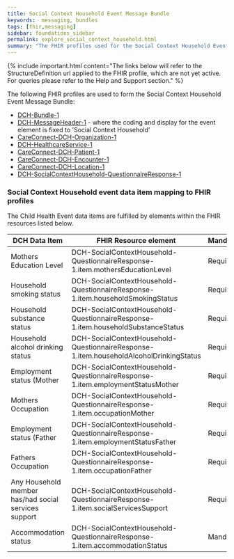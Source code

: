 ```yaml
---
title: Social Context Household Event Message Bundle
keywords:  messaging, bundles
tags: [fhir,messaging]
sidebar: foundations_sidebar
permalink: explore_social_context_household.html
summary: "The FHIR profiles used for the Social Context Household Event Message Bundle"
---
```


{% include important.html content="The links below will refer to the StructureDefinition url applied to the FHIR profile, which are not yet active. For queries please refer to the Help and Support section." %} 

The following FHIR profiles are used to form the Social Context Household Event Message Bundle:

- [DCH-Bundle-1](https://fhir.nhs.uk/STU3/StructureDefinition/DCH-Bundle-1)
- [DCH-MessageHeader-1](https://fhir.nhs.uk/STU3/StructureDefinition/DCH-MessageHeader-1) - where the coding and display for the event element is fixed to 'Social Context Household'
- [CareConnect-DCH-Organization-1](https://fhir.nhs.uk/STU3/StructureDefinition/CareConnect-DCH-Organization-1)
- [DCH-HealthcareService-1](https://fhir.nhs.uk/STU3/StructureDefinition/DCH-HealthcareService-1)
- [CareConnect-DCH-Patient-1](https://fhir.nhs.uk/STU3/StructureDefinition/CareConnect-DCH-Patient-1)
- [CareConnect-DCH-Encounter-1](https://fhir.nhs.uk/STU3/StructureDefinition/CareConnect-DCH-Encounter-1)
- [CareConnect-DCH-Location-1](https://fhir.nhs.uk/STU3/StructureDefinition/CareConnect-DCH-Location-1)
- [DCH-SocialContextHousehold-QuestionnaireResponse-1](https://fhir.nhs.uk/STU3/StructureDefinition/DCH-SocialContextHousehold-QuestionnaireResponse-1)

### Social Context Household event data item mapping to FHIR profiles ###

The Child Health Event data items are fulfilled by elements within the FHIR resources listed below.

| DCH Data Item                                        | FHIR Resource element                                                                        | Mandatory/Required/Optional |
|------------------------------------------------------|----------------------------------------------------------------------------------------------|-----------------------------|
| Mothers Education Level                              | DCH-SocialContextHousehold-QuestionnaireResponse-1.item.mothersEducationLevel          | Required                    |
| Household smoking status                             | DCH-SocialContextHousehold-QuestionnaireResponse-1.item.householdSmokingStatus         | Required                    |
| Household substance status                           | DCH-SocialContextHousehold-QuestionnaireResponse-1.item.householdSubstanceStatus       | Required                    |
| Household alcohol drinking status                    | DCH-SocialContextHousehold-QuestionnaireResponse-1.item.householdAlcoholDrinkingStatus | Required                    |
| Employment status (Mother                           | DCH-SocialContextHousehold-QuestionnaireResponse-1.item.employmentStatusMother         | Required                    |
| Mothers Occupation                                   | DCH-SocialContextHousehold-QuestionnaireResponse-1.item.occupationMother               | Required                    |
| Employment status (Father                           | DCH-SocialContextHousehold-QuestionnaireResponse-1.item.employmentStatusFather         | Required                    |
| Fathers Occupation                                   | DCH-SocialContextHousehold-QuestionnaireResponse-1.item.occupationFather               | Required                    |
| Any Household member has/had social services support | DCH-SocialContextHousehold-QuestionnaireResponse-1.item.socialServicesSupport          | Required                    |
| Accommodation status                                 | DCH-SocialContextHousehold-QuestionnaireResponse-1.item.accommodationStatus            | Mandatory                   |